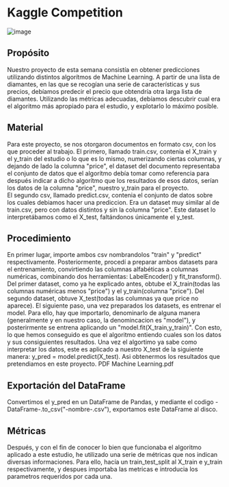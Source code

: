 # Kaggle Competition
![image](https://user-images.githubusercontent.com/69120593/95111267-8889d300-073f-11eb-8bba-a2c6a253c457.png)

## Propósito
Nuestro proyecto de esta semana consistía en obtener predicciones utilizando distintos algorítmos de Machine Learning.
A partir de una lista de diamantes, en las que se recogían una serie de características y sus precios, debíamos predecir el precio que obtendría otra larga lista de diamantes. Utilizando las métricas adecuadas, debíamos descubrir cual era el algoritmo más apropiado para el estudio, y explotarlo lo máximo posible.

## Material
Para este proyecto, se nos otorgaron documentos en formato csv, con los que proceder al trabajo. El primero, llamado train.csv, contenia el X_train y el y_train del estudio o lo que es lo mismo, numerizando ciertas columnas, y dejando de lado la columna "price", el dataset del documento representaba el conjunto de datos que el algorítmo debía tomar como referencia para después indicar a dicho algorítmo que los resultados de esos datos, serían los datos de la columna "price", nuestro y_train para el proyecto.  
El segundo csv, llamado predict.csv, contenia el conjunto de datos sobre los cuales debiamos hacer una prediccion. Era un dataset muy similar al de train.csv, pero con datos distintos y sin la columna "price". Este dataset lo interpretábamos como el X_test, faltándonos únicamente el y_test.

## Procedimiento
En primer lugar, importe ambos csv nombrandolos "train" y "predict" respectivamente. 
Posteriormente, procedí a preparar ambos datasets para el entrenamiento, convirtiendo las columnas alfabéticas a columnas numéricas, combinando dos herramientas: LabelEncoder() y fit_transform(). Del primer dataset, como ya he explicado antes, obtube el X_train(todas las columnas numéricas menos "price") y el y_train(columna "price"). Del segundo dataset, obtuve X_test(todas las columnas ya que price no aparece).
El siguiente paso, una vez preparados los datasets, es entrenar el model. Para ello, hay que importarlo, denominarlo de alguna manera (generalmente y en nuestro caso, la denomincacion es "model"), y posterirmente se entrena aplicando un "model.fit(X_train,y_train)". Con esto, lo que hemos conseguido es que el algoritmo entiendo cuales son los datos y sus consiguientes resultados. Una vez el algortimo ya sabe como interpretar los datos, este es aplicado a nuestro X_test de la siguiente manera: y_pred = model.predict(X_test). Asi obtenermos los resultados que pretendiamos en este proyecto.
PDF Machine Learning.pdf
## Exportación del DataFrame
Convertimos el y_pred en un DataFrame de Pandas, y mediante el codigo -DataFrame-.to_csv("-nombre-.csv"), exportamos este DataFrame al disco.
  
## Métricas
Después, y con el fin de conocer lo bien que funcionaba el algoritmo aplicado a este estudio, he utilizado una serie de métricas que nos indican diversas informaciones. Para ello, hacía un train_test_split al X_train e y_train respectivamente, y despues importaba las metricas e introducia los parametros requeridos por cada una. 

